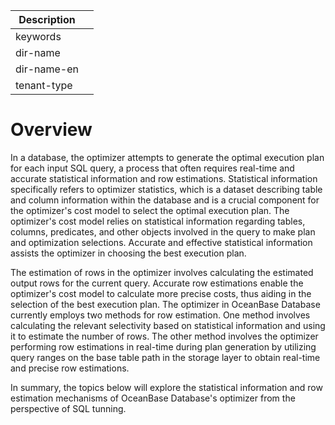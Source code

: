 | Description   |                 |
|---------------|-----------------|
| keywords      |                 |
| dir-name      |                 |
| dir-name-en   |                 |
| tenant-type   |                 |

# Overview

In a database, the optimizer attempts to generate the optimal execution plan for each input SQL query, a process that often requires real-time and accurate statistical information and row estimations. Statistical information specifically refers to optimizer statistics, which is a dataset describing table and column information within the database and is a crucial component for the optimizer's cost model to select the optimal execution plan. The optimizer's cost model relies on statistical information regarding tables, columns, predicates, and other objects involved in the query to make plan and optimization selections. Accurate and effective statistical information assists the optimizer in choosing the best execution plan.

The estimation of rows in the optimizer involves calculating the estimated output rows for the current query. Accurate row estimations enable the optimizer's cost model to calculate more precise costs, thus aiding in the selection of the best execution plan. The optimizer in OceanBase Database currently employs two methods for row estimation. One method involves calculating the relevant selectivity based on statistical information and using it to estimate the number of rows. The other method involves the optimizer performing row estimations in real-time during plan generation by utilizing query ranges on the base table path in the storage layer to obtain real-time and precise row estimations.

In summary, the topics below will explore the statistical information and row estimation mechanisms of OceanBase Database's optimizer from the perspective of SQL tunning.